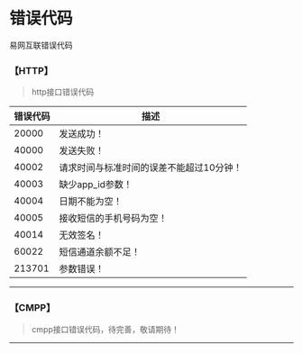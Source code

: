 # 错误代码

易网互联错误代码

### 【HTTP】

>http接口错误代码

|错误代码|描述|
|--------|--------|
| 20000 |发送成功！|
| 40000 |发送失败！|
| 40002 |请求时间与标准时间的误差不能超过10分钟！|
| 40003 |缺少app_id参数！|
| 40004 |日期不能为空！|
| 40005 |接收短信的手机号码为空！|
| 40014 |无效签名！|
| 60022 |短信通道余额不足！|
| 213701 |参数错误！|


<hr/>

### 【CMPP】

>cmpp接口错误代码，待完善，敬请期待！

<hr/>

